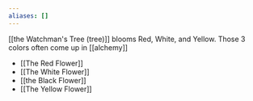 ```yaml
---
aliases: []
---
```

[[the Watchman's Tree (tree)]] blooms Red, White, and Yellow. Those 3 colors often come up in [[alchemy]]

- [[The Red Flower]]
- [[The White Flower]]
- [[the Black Flower]]
- [[The Yellow Flower]]